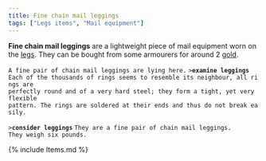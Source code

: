 ```yaml
---
title: Fine chain mail leggings
tags: ["Legs items", "Mail equipment"]
---
```

**Fine chain mail leggings** are a lightweight piece of mail equipment
worn on the [legs](legs "wikilink"). They can be bought from some
armourers for around 2 [gold](gold "wikilink").

`A fine pair of chain mail leggings are lying here.`
`>`**`examine leggings`**
`Each of the thousands of rings seems to resemble its neighbour, all rings are`
`perfectly round and of a very hard steel; they form a tight, yet very flexible`
`pattern. The rings are soldered at their ends and thus do not break easily.`

`>`**`consider leggings`**
`They are a fine pair of chain mail leggings.`
`They weigh six pounds.`

{% include Items.md %}
 